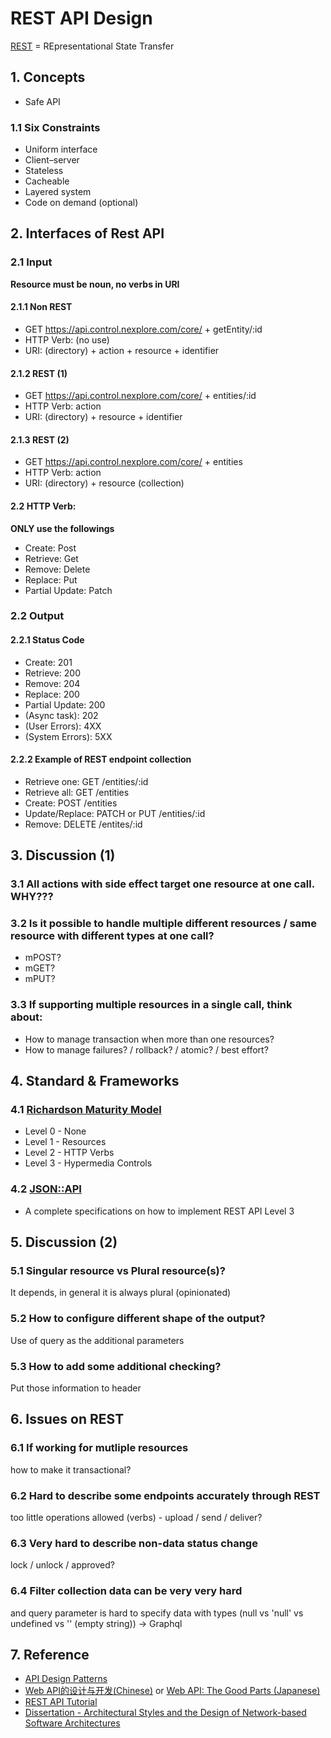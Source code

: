 # REST API Design

[REST](https://en.wikipedia.org/wiki/Representational_state_transfer "https://en.wikipedia.org/wiki/Representational_state_transfer") = REpresentational State Transfer

## 1. Concepts
- Safe API
### 1.1 Six Constraints
- Uniform interface
- Client–server
- Stateless
- Cacheable
- Layered system
- Code on demand (optional)

## 2. Interfaces of Rest API
### 2.1 Input

**Resource must be noun, no verbs in URI**

#### 2.1.1 Non REST
- GET https://api.control.nexplore.com/core/ + getEntity/:id
- HTTP Verb: (no use)
- URI: (directory) + action + resource + identifier
#### 2.1.2 REST (1)
- GET https://api.control.nexplore.com/core/ + entities/:id
- HTTP Verb: action
- URI: (directory) + resource + identifier
#### 2.1.3 REST (2)
- GET https://api.control.nexplore.com/core/ + entities
- HTTP Verb: action
- URI: (directory) + resource (collection)
#### 2.2 HTTP Verb:
**ONLY use the followings**
- Create: Post
- Retrieve: Get
- Remove: Delete
- Replace: Put
- Partial Update: Patch
### 2.2 Output
#### 2.2.1 Status Code
- Create: 201
- Retrieve: 200
- Remove: 204
- Replace: 200
- Partial Update: 200
- (Async task): 202
- (User Errors): 4XX
- (System Errors): 5XX
#### 2.2.2 Example of REST endpoint collection
- Retrieve one: GET /entities/:id
- Retrieve all: GET /entities
- Create: POST /entities
- Update/Replace: PATCH or PUT /entities/:id
- Remove: DELETE /entites/:id

## 3. Discussion (1)
### 3.1 All actions with side effect target one resource at one call. WHY???
### 3.2 Is it possible to handle multiple different resources /  same resource with different types at one call?
- mPOST?
- mGET?
- mPUT?
### 3.3 If supporting multiple resources in a single call, think about:
- How to manage transaction when more than one resources?
- How to manage failures? / rollback? / atomic? / best effort?

## 4. Standard & Frameworks
### 4.1 [Richardson Maturity Model](https://martinfowler.com/articles/richardsonMaturityModel.html "https://martinfowler.com/articles/richardsonMaturityModel.html")
* Level 0 - None
* Level 1 - Resources
* Level 2 - HTTP Verbs
* Level 3 - Hypermedia Controls
### 4.2 [JSON::API](https://jsonapi.org "https://jsonapi.org")
- A complete specifications on how to implement REST API Level 3

## 5. Discussion (2)
### 5.1 Singular resource vs Plural resource(s)?
It depends, in general it is always plural (opinionated)
### 5.2 How to configure different shape of the output?
Use of query as the additional parameters
### 5.3 How to add some additional checking?
Put those information to header

## 6. Issues on REST
### 6.1 If working for mutliple resources
how to make it transactional?
### 6.2 Hard to describe some endpoints accurately through REST
too little operations allowed (verbs) - upload / send / deliver?
### 6.3 Very hard to describe non-data status change
lock / unlock / approved?
### 6.4 Filter collection data can be very very hard
and query parameter is hard to specify data with types (null vs 'null' vs undefined vs '' (empty string)) -> Graphql

## 7. Reference 
- [API Design Patterns](https://www.manning.com/books/api-design-patterns "https://www.manning.com/books/api-design-patterns")
- [Web API的设计与开发(Chinese)](https://book.douban.com/subject/27054104 "https://book.douban.com/subject/27054104") or [Web API: The Good Parts (Japanese)](https://www.amazon.co.jp/Web-API-Parts-%E6%B0%B4%E9%87%8E-%E8%B2%B4%E6%98%8E/dp/4873116864 "https://www.amazon.co.jp/Web-API-Parts-%E6%B0%B4%E9%87%8E-%E8%B2%B4%E6%98%8E/dp/4873116864")
- [REST API Tutorial](https://restfulapi.net "https://restfulapi.net")
- [Dissertation - Architectural Styles and the Design of Network-based Software Architectures](https://ics.uci.edu/~fielding/pubs/dissertation/fielding_dissertation.pdf "https://ics.uci.edu/~fielding/pubs/dissertation/fielding_dissertation.pdf")